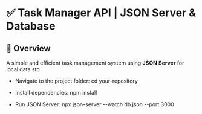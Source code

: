 # ✅ Task Manager API | JSON Server & Database  

## 🚀 Overview  
A simple and efficient task management system using **JSON Server** for local data sto

- Navigate to the project folder:
cd your-repository

- Install dependencies:
npm install

- Run JSON Server:
npx json-server --watch db.json --port 3000



